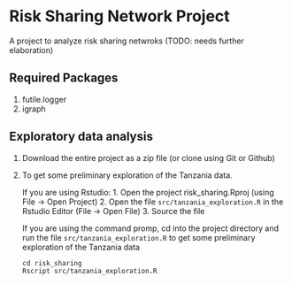 Risk Sharing Network Project
============================

A project to analyze risk sharing netwroks (TODO: needs further elaboration)

Required Packages
-----------------

1. futile.logger
2. igraph

Exploratory data analysis
--------------------------

1. Download the entire project as a zip file (or clone using Git or Github)

2. To get some preliminary exploration of the Tanzania data.

    If you are using Rstudio:
        1. Open the project risk_sharing.Rproj (using File -> Open Project)
        2. Open the file `src/tanzania_exploration.R` in the Rstudio Editor (File -> Open File)
        3. Source the file
        
    If you are using the command promp, cd into the project directory and run the file 
     `src/tanzania_exploration.R` to get some preliminary exploration of the Tanzania data
     
     ```
     cd risk_sharing
     Rscript src/tanzania_exploration.R
     ```
